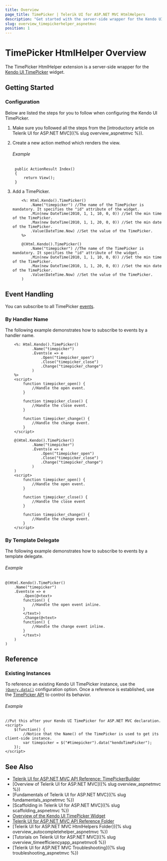 ```yaml
---
title: Overview
page_title: TimePicker | Telerik UI for ASP.NET MVC HtmlHelpers
description: "Get started with the server-side wrapper for the Kendo UI TimePicker widget for ASP.NET MVC."
slug: overview_timepickerhelper_aspnetmvc
position: 1
---
```


# TimePicker HtmlHelper Overview

The TimePicker HtmlHelper extension is a server-side wrapper for the [Kendo UI TimePicker](https://demos.telerik.com/kendo-ui/timepicker/index) widget.

## Getting Started

### Configuration

Below are listed the steps for you to follow when configuring the Kendo UI TimePicker.

1. Make sure you followed all the steps from the [introductory article on Telerik UI for ASP.NET MVC]({% slug overview_aspnetmvc %}).

1. Create a new action method which renders the view.

    ###### Example

        public ActionResult Index()
        {
            return View();
        }

1. Add a TimePicker.

    ```ASPX
        <%: Html.Kendo().TimePicker()
            .Name("timepicker") //The name of the TimePicker is mandatory. It specifies the "id" attribute of the widget.
            .Min(new DateTime(2010, 1, 1, 10, 0, 0)) //Set the min time of the TimePicker.
            .Max(new DateTime(2010, 1, 1, 20, 0, 0)) //Set the min date of the TimePicker.
            .Value(DateTime.Now) //Set the value of the TimePicker.
        %>
    ```
    ```Razor
        @(Html.Kendo().TimePicker()
            .Name("timepicker") //The name of the TimePicker is mandatory. It specifies the "id" attribute of the widget.
            .Min(new DateTime(2010, 1, 1, 10, 0, 0)) //Set the min time of the TimePicker.
            .Max(new DateTime(2010, 1, 1, 20, 0, 0)) //Set the min date of the TimePicker.
            .Value(DateTime.Now) //Set the value of the TimePicker.
        )
    ```

## Event Handling

You can subscribe to all TimePicker [events](http://docs.telerik.com/kendo-ui/api/javascript/ui/timepicker#events).

### By Handler Name

The following example demonstrates how to subscribe to events by a handler name.

```ASPX
    <%: Html.Kendo().TimePicker()
            .Name("timepicker")
            .Events(e => e
                .Open("timepicker_open")
                .Close("timepicker_close")
                .Change("timepicker_change")
            )
    %>
    <script>
        function timepicker_open() {
            //Handle the open event.
        }

        function timepicker_close() {
            //Handle the close event.
        }

        function timepicker_change() {
            //Handle the change event.
        }
    </script>
```
```Razor
    @(Html.Kendo().TimePicker()
            .Name("timepicker")
            .Events(e => e
                .Open("timepicker_open")
                .Close("timepicker_close")
                .Change("timepicker_change")
            )
    )
    <script>
        function timepicker_open() {
            //Handle the open event.
        }

        function timepicker_close() {
            //Handle the close event
        }

        function timepicker_change() {
            //Handle the change event.
        }
    </script>
```

### By Template Delegate

The following example demonstrates how to subscribe to events by a template delegate.

###### Example

    @(Html.Kendo().TimePicker()
        .Name("timepicker")
        .Events(e => e
            .Open(@<text>
            function() {
                //Handle the open event inline.
            }
            </text>)
            .Change(@<text>
            function() {
                //Handle the change event inline.
            }
            </text>)
        )
    )

## Reference

### Existing Instances

To reference an existing Kendo UI TimePicker instance, use the [`jQuery.data()`](http://api.jquery.com/jQuery.data/) configuration option. Once a reference is established, use the [TimePicker API](http://docs.telerik.com/kendo-ui/api/javascript/ui/timepicker#methods) to control its behavior.

###### Example

    //Put this after your Kendo UI TimePicker for ASP.NET MVC declaration.
    <script>
        $(function() {
            //Notice that the Name() of the TimePicker is used to get its client-side instance.
            var timepicker = $("#timepicker").data("kendoTimePicker");
        });
    </script>

## See Also

* [Telerik UI for ASP.NET MVC API Reference: TimePickerBuilder](http://docs.telerik.com/aspnet-mvc/api/Kendo.Mvc.UI.Fluent/TimePickerBuilder)
* [Overview of Telerik UI for ASP.NET MVC]({% slug overview_aspnetmvc %})
* [Fundamentals of Telerik UI for ASP.NET MVC]({% slug fundamentals_aspnetmvc %})
* [Scaffolding in Telerik UI for ASP.NET MVC]({% slug scaffolding_aspnetmvc %})
* [Overview of the Kendo UI TimePicker Widget](http://docs.telerik.com/kendo-ui/controls/editors/timepicker/overview)
* [Telerik UI for ASP.NET MVC API Reference Folder](http://docs.telerik.com/aspnet-mvc/api/Kendo.Mvc/AggregateFunction)
* [Telerik UI for ASP.NET MVC HtmlHelpers Folder]({% slug overview_autocompletehelper_aspnetmvc %})
* [Tutorials on Telerik UI for ASP.NET MVC]({% slug overview_timeefficiencyapp_aspnetmvc6 %})
* [Telerik UI for ASP.NET MVC Troubleshooting]({% slug troubleshooting_aspnetmvc %})
